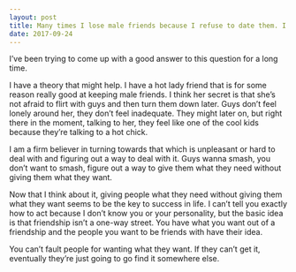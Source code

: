 ```yaml
---
layout: post
title: Many times I lose male friends because I refuse to date them. I have met a lot of wonderful guys. How do I remain friends with the guys without dating them?
date: 2017-09-24
---
```


<p>I’ve been trying to come up with a good answer to this question for a long time.</p><p>I have a theory that might help. I have a hot lady friend that is for some reason really good at keeping male friends. I think her secret is that she’s not afraid to flirt with guys and then turn them down later. Guys don’t feel lonely around her, they don’t feel inadequate. They might later on, but right there in the moment, talking to her, they feel like one of the cool kids because they’re talking to a hot chick.</p><p>I am a firm believer in turning towards that which is unpleasant or hard to deal with and figuring out a way to deal with it. Guys wanna smash, you don’t want to smash, figure out a way to give them what they need without giving them what they want.</p><p>Now that I think about it, giving people what they need without giving them what they want seems to be the key to success in life. I can’t tell you exactly how to act because I don’t know you or your personality, but the basic idea is that friendship isn’t a one-way street. You have what you want out of a friendship and the people you want to be friends with have their idea.</p><p>You can’t fault people for wanting what they want. If they can’t get it, eventually they’re just going to go find it somewhere else.</p>
